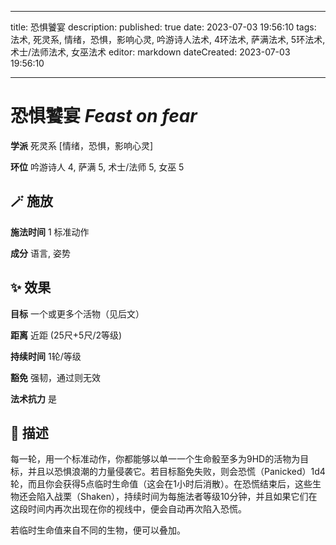 
---
title: 恐惧饕宴
description: 
published: true
date: 2023-07-03 19:56:10
tags: 法术, 死灵系, 情绪，恐惧，影响心灵, 吟游诗人法术, 4环法术, 萨满法术, 5环法术, 术士/法师法术, 女巫法术
editor: markdown
dateCreated: 2023-07-03 19:56:10

---

# **恐惧饕宴** *Feast on fear*

**学派** 死灵系 \[情绪，恐惧，影响心灵\] 

**环位** 吟游诗人 4, 萨满 5, 术士/法师 5, 女巫 5

## 🪄 施放

**施法时间** 1 标准动作

**成分** 语言, 姿势

## ✨ 效果 

**目标** 一个或更多个活物（见后文） 

**距离** 近距 (25尺+5尺/2等级)  

**持续时间** 1轮/等级 

**豁免** 强韧，通过则无效

**法术抗力** 是

## 📖 描述

每一轮，用一个标准动作，你都能够以单一一个生命骰至多为9HD的活物为目标，并且以恐惧浪潮的力量侵袭它。若目标豁免失败，则会恐慌（Panicked）1d4轮，而且你会获得5点临时生命值（这会在1小时后消散）。在恐慌结束后，这些生物还会陷入战栗（Shaken），持续时间为每施法者等级10分钟，并且如果它们在这段时间内再次出现在你的视线中，便会自动再次陷入恐慌。

若临时生命值来自不同的生物，便可以叠加。
    
